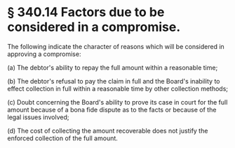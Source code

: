 # § 340.14   Factors due to be considered in a compromise.

The following indicate the character of reasons which will be considered in approving a compromise:


(a) The debtor's ability to repay the full amount within a reasonable time;


(b) The debtor's refusal to pay the claim in full and the Board's inability to effect collection in full within a reasonable time by other collection methods;


(c) Doubt concerning the Board's ability to prove its case in court for the full amount because of a bona fide dispute as to the facts or because of the legal issues involved;


(d) The cost of collecting the amount recoverable does not justify the enforced collection of the full amount.





